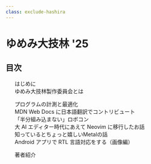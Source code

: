 ```yaml
---
class: exclude-hashira
---
```


# ゆめみ大技林 '25

<nav id="toc" role="doc-toc">

## 目次

1. [はじめに](preface.html)
1. [ゆめみ大技林製作委員会とは](preface.html)
<!-- ここから、記事の目次 -->
1. [プログラムの計測と最適化](emoto.html)
1. [MDN Web Docs に日本語翻訳でコントリビュート](uutan1108.html)
1. [「半分組み込まない」ロボコン](yu_kimura.html)
1. [大 AI エディター時代にあえて Neovim に移行したお話](kisaki.html)
1. [知っているとちょっと嬉しいMetalの話](miharun.html)
1. [Android アプリで RTL 言語対応をする（画像編）](akatsuki174.html)
<!-- ここまで、記事の目次 -->
1. [著者紹介](authors.html)

</nav>
